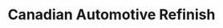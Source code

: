 ---
title: "Canadian Automotive Refinish"
url: /oakville/canadian-automotive-refinish/
shop: Autowerkstatt
---